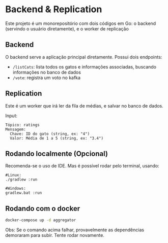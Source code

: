 # Backend & Replication

Este projeto é um monorepositório com dois códigos em Go: o backend (servindo o usuário diretamente), e o worker de replicação

## Backend

O backend serve a aplicação principal diretamente. Possui dois endpoints:

* `/listCats`: lista todos os gatos e informações associadas, buscando informações no banco de dados
* `/vote`: registra um voto no kafka

## Replication

Este é um worker que irá ler da fila de médias, e salvar no banco de dados.

Input:
```
Tópico: ratings
Mensagem:
  Chave: ID do gato (string, ex: "4")
  Valor: Média de 1 a 5 (string, ex: "3.4")
```


## Rodando localmente (Opcional)

Recomenda-se o uso de IDE. Mas é possível rodar pelo terminal, usando:

```
#Linux:
./gradlew :run

#Windows:
gradlew.bat :run 
```

## Rodando com o docker

```bash
docker-compose up -d aggregator
```
Obs: Se o comando acima falhar, provavelmente as dependências demoraram para subir. Tente rodar novamente.